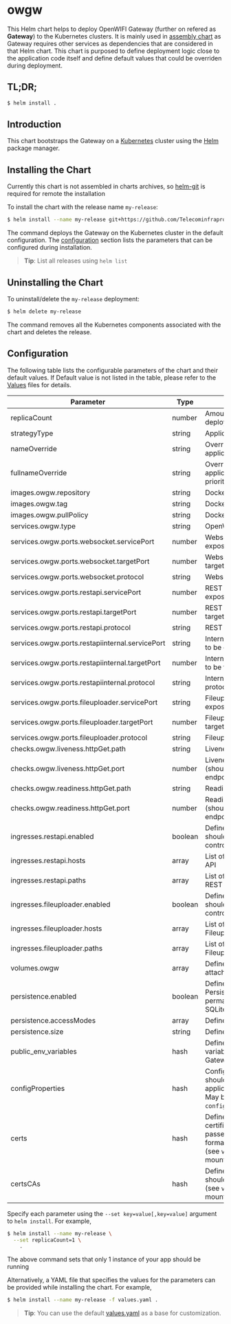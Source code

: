 # owgw

This Helm chart helps to deploy OpenWIFI Gateway (further on refered as __Gateway__) to the Kubernetes clusters. It is mainly used in [assembly chart](https://github.com/Telecominfraproject/wlan-cloud-ucentral-deploy/tree/main/chart) as Gateway requires other services as dependencies that are considered in that Helm chart. This chart is purposed to define deployment logic close to the application code itself and define default values that could be overriden during deployment.


## TL;DR;

```bash
$ helm install .
```

## Introduction

This chart bootstraps the Gateway on a [Kubernetes](http://kubernetes.io) cluster using the [Helm](https://helm.sh) package manager.

## Installing the Chart

Currently this chart is not assembled in charts archives, so [helm-git](https://github.com/aslafy-z/helm-git) is required for remote the installation

To install the chart with the release name `my-release`:

```bash
$ helm install --name my-release git+https://github.com/Telecominfraproject/wlan-cloud-ucentralgw@helm/owgw-0.1.0.tgz?ref=master
```

The command deploys the Gateway on the Kubernetes cluster in the default configuration. The [configuration](#configuration) section lists the parameters that can be configured during installation.

> **Tip**: List all releases using `helm list`

## Uninstalling the Chart

To uninstall/delete the `my-release` deployment:

```bash
$ helm delete my-release
```

The command removes all the Kubernetes components associated with the chart and deletes the release.

## Configuration

The following table lists the configurable parameters of the chart and their default values. If Default value is not listed in the table, please refer to the [Values](values.yaml) files for details.

| Parameter | Type | Description | Default |
|-----------|------|-------------|---------|
| replicaCount | number | Amount of replicas to be deployed | `1` |
| strategyType | string | Application deployment strategy | `'Recreate'` |
| nameOverride | string | Override to be used for application deployment |  |
| fullnameOverride | string | Override to be used for application deployment (has priority over nameOverride) |  |
| images.owgw.repository | string | Docker image repository |  |
| images.owgw.tag | string | Docker image tag | `'master'` |
| images.owgw.pullPolicy | string | Docker image pull policy | `'Always'` |
| services.owgw.type | string | OpenWIFI Gateway service type | `'LoadBalancer'` |
| services.owgw.ports.websocket.servicePort | number | Websocket endpoint port to be exposed on service | `15002` |
| services.owgw.ports.websocket.targetPort | number | Websocket endpoint port to be targeted by service | `15002` |
| services.owgw.ports.websocket.protocol | string | Websocket endpoint protocol | `'TCP'` |
| services.owgw.ports.restapi.servicePort | number | REST API endpoint port to be exposed on service | `16002` |
| services.owgw.ports.restapi.targetPort | number | REST API endpoint port to be targeted by service | `16002` |
| services.owgw.ports.restapi.protocol | string | REST API endpoint protocol | `'TCP'` |
| services.owgw.ports.restapiinternal.servicePort | string | Internal REST API endpoint port to be exposed on service | `17002` |
| services.owgw.ports.restapiinternal.targetPort | number | Internal REST API endpoint port to be targeted by service | `17002` |
| services.owgw.ports.restapiinternal.protocol | string | Internal REST API endpoint protocol | `'TCP'` |
| services.owgw.ports.fileuploader.servicePort | string | Fileuploader endpoint port to be exposed on service | `16003` |
| services.owgw.ports.fileuploader.targetPort | number | Fileuploader endpoint port to be targeted by service | `16003` |
| services.owgw.ports.fileuploader.protocol | string | Fileuploader endpoint protocol | `'TCP'` |
| checks.owgw.liveness.httpGet.path | string | Liveness check path to be used | `'/'` |
| checks.owgw.liveness.httpGet.port | number | Liveness check port to be used (should be pointint to ALB endpoint) | `16102` |
| checks.owgw.readiness.httpGet.path | string | Readiness check path to be used | `'/'` |
| checks.owgw.readiness.httpGet.port | number | Readiness check port to be used (should be pointint to ALB endpoint) | `16102` |
| ingresses.restapi.enabled | boolean | Defines if REST API endpoint should be exposed via Ingress controller | `False` |
| ingresses.restapi.hosts | array | List of hosts for exposed REST API |  |
| ingresses.restapi.paths | array | List of paths to be exposed for REST API |  |
| ingresses.fileuploader.enabled | boolean | Defines if Fileuploader endpoint should be exposed via Ingress controller | `False` |
| ingresses.fileuploader.hosts | array | List of hosts for exposed Fileuploader |  |
| ingresses.fileuploader.paths | array | List of paths for exposed Fileuploader |  |
| volumes.owgw | array | Defines list of volumes to be attached to the Gateway |  |
| persistence.enabled | boolean | Defines if the Gateway requires Persistent Volume (required for permanent files storage and SQLite DB if enabled) | `True` |
| persistence.accessModes | array | Defines PV access modes |  |
| persistence.size | string | Defines PV size | `'10Gi'` |
| public_env_variables | hash | Defines list of environment variables to be passed to the Gateway | |
| configProperties | hash | Configuration properties that should be passed to the application in `owgw.properties`. May be passed by key in set (i.e. `configProperties."rtty\.token"`) | |
| certs | hash | Defines files (keys and certificates) that should be passed to the Gateway (PEM format is adviced to be used) (see `volumes.owgw` on where it is mounted) |  |
| certsCAs | hash | Defines files with CAs that should be passed to the Gateway (see `volumes.owgw` on where it is mounted) |  |


Specify each parameter using the `--set key=value[,key=value]` argument to `helm install`. For example,

```bash
$ helm install --name my-release \
  --set replicaCount=1 \
    .
```

The above command sets that only 1 instance of your app should be running

Alternatively, a YAML file that specifies the values for the parameters can be provided while installing the chart. For example,

```bash
$ helm install --name my-release -f values.yaml .
```

> **Tip**: You can use the default [values.yaml](values.yaml) as a base for customization.
